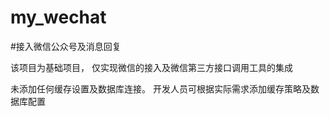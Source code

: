 # my_wechat
#接入微信公众号及消息回复

该项目为基础项目，
仅实现微信的接入及微信第三方接口调用工具的集成

未添加任何缓存设置及数据库连接。
开发人员可根据实际需求添加缓存策略及数据库配置
